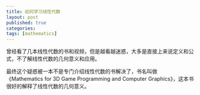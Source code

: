 ```yaml
---
title: 如何学习线性代数
layout: post
published: true
categories: 
tags: [mathematics]
---
```


曾经看了几本线性代数的书和视频，但是越看越迷惑，大多是直接上来说定义和公式，不了解线性代数的几何意义和应用。

最终这个疑惑被一本不是专门介绍线性代数的书解决了，书名叫做《Mathematics for 3D Game Programming and Computer Graphics》，这本书很好的解释了线性代数的几何意义。

